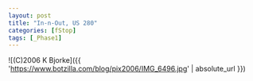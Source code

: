 ```yaml
---
layout: post
title: "In-n-Out, US 280"
categories: [fStop]
tags: [_Phase1]
---
```



![(C)2006 K Bjorke]({{ 'https://www.botzilla.com/blog/pix2006/IMG_6496.jpg' | absolute_url }})

